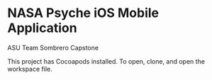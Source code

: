# NASA Psyche iOS Mobile Application
ASU Team Sombrero Capstone

This project has Cocoapods installed. To open, clone, and open the workspace file.
